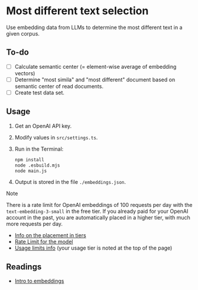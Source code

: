 # Most different text selection
Use embedding data from LLMs to determine the most different text in a given
corpus.

## To-do
- [ ] Calculate semantic center (= element-wise average of embedding vectors)
- [ ] Determine "most simila" and "most different" document based on semantic
center of read documents.
- [ ] Create test data set.

## Usage
1. Get an OpenAI API key.
2. Modify values in `src/settings.ts`.
3. Run in the Terminal:

   ```bash
   npm install
   node .esbuild.mjs 
   node main.js
   ```

4. Output is stored in the file `./embeddings.json`.

> [!NOTE]
> There is a rate limit for OpenAI embeddings of 100 requests per day with the
> `text-embedding-3-small` in the free tier. If you already paid for your OpenAI
> account in the past, you are automatically placed in a higher tier, with much
> more requests per day.
>
> - [Info on the placement in tiers](https://platform.openai.com/docs/guides/rate-limits/usage-tiers)
> - [Rate Limit for the model](https://platform.openai.com/docs/models/text-embedding-3-small)
> - [Usage limits
>   info](https://platform.openai.com/settings/organization/limits) (your usage
>   tier is noted at the top of the page)

## Readings
- [Intro to embeddings](https://openai.com/index/introducing-text-and-code-embeddings/)
